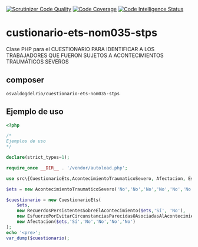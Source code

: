 [![Scrutinizer Code Quality](https://scrutinizer-ci.com/g/OsvaldoGDelRio/custionario-ets-nom035-stps/badges/quality-score.png?b=main)](https://scrutinizer-ci.com/g/OsvaldoGDelRio/custionario-ets-nom035-stps/?branch=main)
[![Code Coverage](https://scrutinizer-ci.com/g/OsvaldoGDelRio/custionario-ets-nom035-stps/badges/coverage.png?b=main)](https://scrutinizer-ci.com/g/OsvaldoGDelRio/custionario-ets-nom035-stps/?branch=main)
[![Code Intelligence Status](https://scrutinizer-ci.com/g/OsvaldoGDelRio/custionario-ets-nom035-stps/badges/code-intelligence.svg?b=main)](https://scrutinizer-ci.com/code-intelligence)

# custionario-ets-nom035-stps
Clase PHP para el CUESTIONARIO PARA IDENTIFICAR A LOS TRABAJADORES QUE FUERON SUJETOS A ACONTECIMIENTOS TRAUMÁTICOS SEVEROS

## composer
```shell
osvaldogdelrio/cuestionario-ets-nom035-stps
```

## Ejemplo de uso
```php
<?php

/*
Ejemplos de uso
*/

declare(strict_types=1);

require_once __DIR__ . '/vendor/autoload.php';

use src\{CuestionarioEts,AcontecimientoTraumaticoSevero, Afectacion, EsfuerzoPorEvitarCircunstanciasParecidasOAsociadasAlAcontecimiento, RecuerdosPersistentesSobreElAcontecimiento};

$ets = new AcontecimientoTraumaticoSevero('No','No','No','No','No','No');

$cuestionario = new CuestionarioEts(
    $ets,
    new RecuerdosPersistentesSobreElAcontecimiento($ets,'Sí', 'No'),
    new EsfuerzoPorEvitarCircunstanciasParecidasOAsociadasAlAcontecimiento($ets,'Sí','No','No','No','No','No','No'),
    new Afectacion($ets,'Sí','No','No','No','No')
);
echo '<pre>';
var_dump($cuestionario);
```